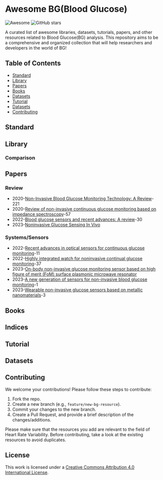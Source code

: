 # Awesome BG(Blood Glucose)


![Awesome](https://awesome.re/badge.svg) ![GitHub stars](https://img.shields.io/github/stars/mintisan/awesome-bg.svg?style=social)

A curated list of awesome libraries, datasets, tutorials, papers, and other resources related to Blood Glucose(BG) analysis. This repository aims to be a comprehensive and organized collection that will help researchers and developers in the world of BG!

## Table of Contents

- [Standard](#standard)
- [Library](#library)
- [Papers](#papers)
- [Books](#books)
- [Datasets](#datasets)
- [Tutorial](#tutorial)
- [Datasets](#datasets)
- [Contributing](#contributing)

## Standard


## Library



### Comparison


## Papers

### Review

- 2020-[Non-Invasive Blood Glucose Monitoring Technology: A Review](https://www.ncbi.nlm.nih.gov/pmc/articles/PMC7731259/)-221
- 2020-[Review of non-invasive continuous glucose monitoring based on impedance spectroscopy](https://www.sciencedirect.com/science/article/abs/pii/S0924424720301278)-57
- 2022-[Blood glucose sensors and recent advances: A review](https://www.worldscientific.com/doi/10.1142/S1793545822300038)-30
- 2023-[Noninvasive Glucose Sensing In Vivo](https://www.mdpi.com/1424-8220/23/16/7057)


### Systems/Sensors

- 2022-[Recent advances in optical sensors for continuous glucose monitoring](https://pubs.rsc.org/en/content/articlehtml/2022/sd/d1sd00030f)-11
- 2022-[Highly integrated watch for noninvasive continual glucose monitoring](https://www.nature.com/articles/s41378-022-00355-5)-37
- 2023-[On-body non-invasive glucose monitoring sensor based on high figure of merit (FoM) surface plasmonic microwave resonator](https://www.nature.com/articles/s41598-023-44435-6)
- 2023-[A new generation of sensors for non-invasive blood glucose monitoring](https://e-century.us/files/ajtr/15/6/ajtr0150987.pdf)-1
- 2023-[Wearable non-invasive glucose sensors based on metallic nanomaterials](https://www.sciencedirect.com/science/article/pii/S2590006423000984)-3

## Books


## Indices



## Tutorial

## Datasets



## Contributing

We welcome your contributions! Please follow these steps to contribute:

1. Fork the repo.
2. Create a new branch (e.g., `feature/new-bg-resource`).
3. Commit your changes to the new branch.
4. Create a Pull Request, and provide a brief description of the changes/additions.

Please make sure that the resources you add are relevant to the field of Heart Rate Variability. Before contributing, take a look at the existing resources to avoid duplicates.

## License

This work is licensed under a [Creative Commons Attribution 4.0 International License](https://creativecommons.org/licenses/by/4.0/).
